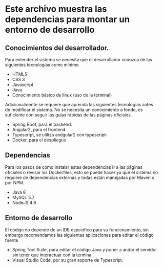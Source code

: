 # Este archivo muestra las dependencias para montar un entorno de desarrollo

## Conocimientos del desarrollador.

Para extender el sistema se necesita que el desarrollador conozca de las siguientes tecnologías como mínimo

 * HTML5
 * CSS 3
 * Javascript
 * Java
 * Conocimiento básico de linux (uso de la terminal)

Adiciionalmente se requiere que aprenda las siguientes tecnologías antes de modificar el sistema. No se necesita un conocimiento a fondo, es suficiente con seguir las guías rápidas de las páginas oficiales.

* Spring Boot, para el backend.
* Angular2, para el frontend.
* Typescript, se utiliza andgular2 con typescript-
* Docker, para el despliegue


## Dependencias

Para los pasos de cómo instalar estas dependencias ir a las páginas oficiales o revisar los Dockerfiles, esto se puede hacer ya que el sistema no requiere de dependencias externas y todas están manejadas por Maven o por NPM.

* Java 8
* MySQL 5.7
* NodeJS 4.6

## Entorno de desarrollo

El código no depende de un IDE específico para su funcionamiento, sin embargo recomendamos las siguientes aplicaciones para editar el código fuente

* Spring Tool Suite, para editar el código Java y poner a andar el servidor sin tener que interactuar con la terminal.
* Visual Studio Code, por su gran soporte de Typescript.
